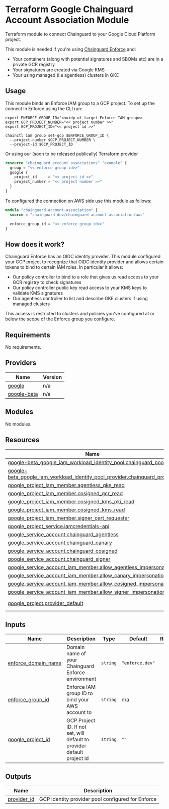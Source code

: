 # Terraform Google Chainguard Account Association Module

Terraform module to connect Chainguard to your Google Cloud Platform project.

This module is needed if you're using [Chainguard
Enforce](https://www.chainguard.dev/chainguard-enforce) and:

- Your containers (along with potential signatures and SBOMs etc) are in
a private GCR registry
- Your signatures are created via Google KMS
- Your using managed (i.e agentless) clusters in GKE

## Usage

This module binds an Enforce IAM group to a GCP project. To set up the connect
in Enforce using the CLI run:

```
export ENFORCE_GROUP_ID="<<uidp of target Enforce IAM group>>
export GCP_PROJECT_NUMBER="<< project number >>"
export GCP_PROJECT_ID="<< project id >>"

chainctl iam group set-gcp $ENFORCE_GROUP_ID \
  --project-number $GCP_PROJECT_NUMBER \
  --project-id $GCP_PROJECT_ID
```

Or using our (soon to be released publically) Terraform provider

```Terraform
resource "chainguard_account_associations" "example" {
  group = "<< enforce group id>>"
  google {
    project_id     = "<< project id >>"
    project_number = "<< project number >>"
  }
}
```

To configured the connection on AWS side use this module as follows:

```Terraform
module "chainguard-account-association" {
  source = "chainguard-dev/chainguard-account-association/aws"

  enforce_group_id = "<< enforce group id>>"
}
```

## How does it work?

Chainguard Enforce has an OIDC identity provider. This module configured your
GCP project to recognize that OIDC identity provider and allows certain tokens
to bind to certain IAM roles. In particular it allows:

- Our policy controller to bind to a role that gives us read access to your GCR
  registry to check signatures
- Our policy controller public key read access to your KMS keys to validate KMS
  signatures
- Our agentless controller to list and describe GKE clusters if using managed
  clusters

This access is restricted to clusters and policies you've configured at or
below the scope of the Enforce group you configure.

<!-- BEGIN_TF_DOCS -->
## Requirements

No requirements.

## Providers

| Name | Version |
|------|---------|
| <a name="provider_google"></a> [google](#provider\_google) | n/a |
| <a name="provider_google-beta"></a> [google-beta](#provider\_google-beta) | n/a |

## Modules

No modules.

## Resources

| Name | Type |
|------|------|
| [google-beta_google_iam_workload_identity_pool.chainguard_pool](https://registry.terraform.io/providers/hashicorp/google-beta/latest/docs/resources/google_iam_workload_identity_pool) | resource |
| [google-beta_google_iam_workload_identity_pool_provider.chainguard_provider](https://registry.terraform.io/providers/hashicorp/google-beta/latest/docs/resources/google_iam_workload_identity_pool_provider) | resource |
| [google_project_iam_member.agentless_gke_read](https://registry.terraform.io/providers/hashicorp/google/latest/docs/resources/project_iam_member) | resource |
| [google_project_iam_member.cosigned_gcr_read](https://registry.terraform.io/providers/hashicorp/google/latest/docs/resources/project_iam_member) | resource |
| [google_project_iam_member.cosigned_kms_pki_read](https://registry.terraform.io/providers/hashicorp/google/latest/docs/resources/project_iam_member) | resource |
| [google_project_iam_member.cosigned_kms_read](https://registry.terraform.io/providers/hashicorp/google/latest/docs/resources/project_iam_member) | resource |
| [google_project_iam_member.signer_cert_requester](https://registry.terraform.io/providers/hashicorp/google/latest/docs/resources/project_iam_member) | resource |
| [google_project_service.iamcredentials-api](https://registry.terraform.io/providers/hashicorp/google/latest/docs/resources/project_service) | resource |
| [google_service_account.chainguard_agentless](https://registry.terraform.io/providers/hashicorp/google/latest/docs/resources/service_account) | resource |
| [google_service_account.chainguard_canary](https://registry.terraform.io/providers/hashicorp/google/latest/docs/resources/service_account) | resource |
| [google_service_account.chainguard_cosigned](https://registry.terraform.io/providers/hashicorp/google/latest/docs/resources/service_account) | resource |
| [google_service_account.chainguard_signer](https://registry.terraform.io/providers/hashicorp/google/latest/docs/resources/service_account) | resource |
| [google_service_account_iam_member.allow_agentless_impersonation](https://registry.terraform.io/providers/hashicorp/google/latest/docs/resources/service_account_iam_member) | resource |
| [google_service_account_iam_member.allow_canary_impersonation](https://registry.terraform.io/providers/hashicorp/google/latest/docs/resources/service_account_iam_member) | resource |
| [google_service_account_iam_member.allow_cosigned_impersonation](https://registry.terraform.io/providers/hashicorp/google/latest/docs/resources/service_account_iam_member) | resource |
| [google_service_account_iam_member.allow_signer_impersonation](https://registry.terraform.io/providers/hashicorp/google/latest/docs/resources/service_account_iam_member) | resource |
| [google_project.provider_default](https://registry.terraform.io/providers/hashicorp/google/latest/docs/data-sources/project) | data source |

## Inputs

| Name | Description | Type | Default | Required |
|------|-------------|------|---------|:--------:|
| <a name="input_enforce_domain_name"></a> [enforce\_domain\_name](#input\_enforce\_domain\_name) | Domain name of your Chainguard Enforce environment | `string` | `"enforce.dev"` | no |
| <a name="input_enforce_group_id"></a> [enforce\_group\_id](#input\_enforce\_group\_id) | Enforce IAM group ID to bind your AWS account to | `string` | n/a | yes |
| <a name="input_google_project_id"></a> [google\_project\_id](#input\_google\_project\_id) | GCP Project ID. If not set, will default to provider default project id | `string` | `""` | no |

## Outputs

| Name | Description |
|------|-------------|
| <a name="output_provider_id"></a> [provider\_id](#output\_provider\_id) | GCP identity provider pool configured for Enforce |
<!-- END_TF_DOCS -->
